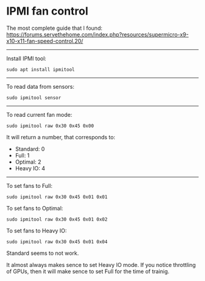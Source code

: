 # IPMI fan control

The most complete guide that I found:  https://forums.servethehome.com/index.php?resources/supermicro-x9-x10-x11-fan-speed-control.20/
___
Install IPMI tool:

    sudo apt install ipmitool
___
To read data from sensors:

    sudo ipmitool sensor
___
To read current fan mode:
    
    sudo ipmitool raw 0x30 0x45 0x00
  
It will return a number, that corresponds to:

* Standard: 0
* Full: 1
* Optimal: 2
* Heavy IO: 4
___
To set fans to Full:

    sudo ipmitool raw 0x30 0x45 0x01 0x01

To set fans to Optimal:

    sudo ipmitool raw 0x30 0x45 0x01 0x02
    
To set fans to Heavy IO:

    sudo ipmitool raw 0x30 0x45 0x01 0x04
    
Standard seems to not work.

It almost always makes sence to set Heavy IO mode. If you notice throttling of GPUs, then it will make sence to set Full for the time of trainig.

